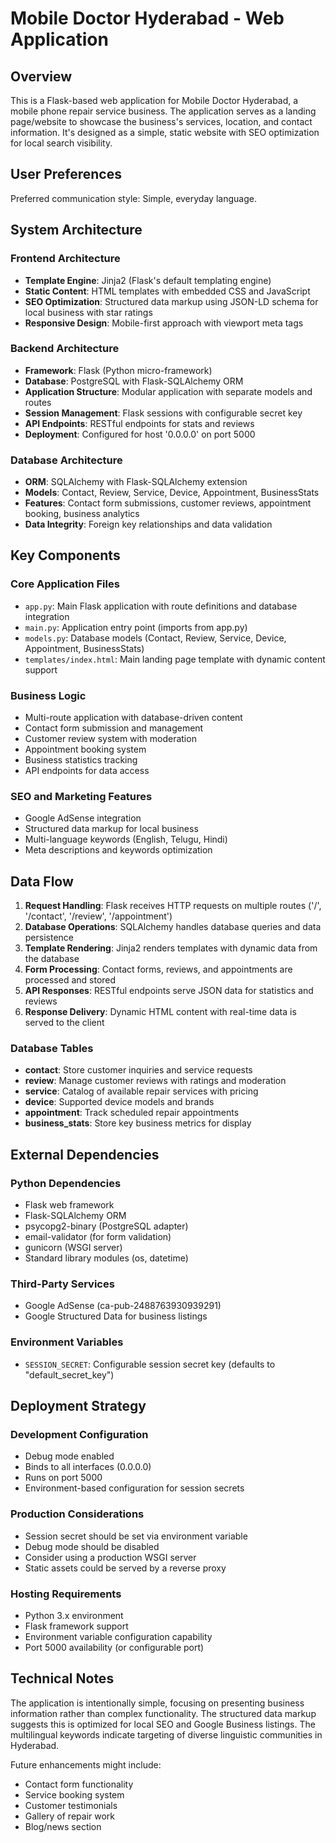 # Mobile Doctor Hyderabad - Web Application

## Overview

This is a Flask-based web application for Mobile Doctor Hyderabad, a mobile phone repair service business. The application serves as a landing page/website to showcase the business's services, location, and contact information. It's designed as a simple, static website with SEO optimization for local search visibility.

## User Preferences

Preferred communication style: Simple, everyday language.

## System Architecture

### Frontend Architecture
- **Template Engine**: Jinja2 (Flask's default templating engine)
- **Static Content**: HTML templates with embedded CSS and JavaScript
- **SEO Optimization**: Structured data markup using JSON-LD schema for local business with star ratings
- **Responsive Design**: Mobile-first approach with viewport meta tags

### Backend Architecture
- **Framework**: Flask (Python micro-framework)
- **Database**: PostgreSQL with Flask-SQLAlchemy ORM
- **Application Structure**: Modular application with separate models and routes
- **Session Management**: Flask sessions with configurable secret key
- **API Endpoints**: RESTful endpoints for stats and reviews
- **Deployment**: Configured for host '0.0.0.0' on port 5000

### Database Architecture
- **ORM**: SQLAlchemy with Flask-SQLAlchemy extension
- **Models**: Contact, Review, Service, Device, Appointment, BusinessStats
- **Features**: Contact form submissions, customer reviews, appointment booking, business analytics
- **Data Integrity**: Foreign key relationships and data validation

## Key Components

### Core Application Files
- `app.py`: Main Flask application with route definitions and database integration
- `main.py`: Application entry point (imports from app.py)
- `models.py`: Database models (Contact, Review, Service, Device, Appointment, BusinessStats)
- `templates/index.html`: Main landing page template with dynamic content support

### Business Logic
- Multi-route application with database-driven content
- Contact form submission and management
- Customer review system with moderation
- Appointment booking system
- Business statistics tracking
- API endpoints for data access

### SEO and Marketing Features
- Google AdSense integration
- Structured data markup for local business
- Multi-language keywords (English, Telugu, Hindi)
- Meta descriptions and keywords optimization

## Data Flow

1. **Request Handling**: Flask receives HTTP requests on multiple routes ('/', '/contact', '/review', '/appointment')
2. **Database Operations**: SQLAlchemy handles database queries and data persistence
3. **Template Rendering**: Jinja2 renders templates with dynamic data from the database
4. **Form Processing**: Contact forms, reviews, and appointments are processed and stored
5. **API Responses**: RESTful endpoints serve JSON data for statistics and reviews
6. **Response Delivery**: Dynamic HTML content with real-time data is served to the client

### Database Tables
- **contact**: Store customer inquiries and service requests
- **review**: Manage customer reviews with ratings and moderation
- **service**: Catalog of available repair services with pricing
- **device**: Supported device models and brands
- **appointment**: Track scheduled repair appointments
- **business_stats**: Store key business metrics for display

## External Dependencies

### Python Dependencies
- Flask web framework
- Flask-SQLAlchemy ORM
- psycopg2-binary (PostgreSQL adapter)
- email-validator (for form validation)
- gunicorn (WSGI server)
- Standard library modules (os, datetime)

### Third-Party Services
- Google AdSense (ca-pub-2488763930939291)
- Google Structured Data for business listings

### Environment Variables
- `SESSION_SECRET`: Configurable session secret key (defaults to "default_secret_key")

## Deployment Strategy

### Development Configuration
- Debug mode enabled
- Binds to all interfaces (0.0.0.0)
- Runs on port 5000
- Environment-based configuration for session secrets

### Production Considerations
- Session secret should be set via environment variable
- Debug mode should be disabled
- Consider using a production WSGI server
- Static assets could be served by a reverse proxy

### Hosting Requirements
- Python 3.x environment
- Flask framework support
- Environment variable configuration capability
- Port 5000 availability (or configurable port)

## Technical Notes

The application is intentionally simple, focusing on presenting business information rather than complex functionality. The structured data markup suggests this is optimized for local SEO and Google Business listings. The multilingual keywords indicate targeting of diverse linguistic communities in Hyderabad.

Future enhancements might include:
- Contact form functionality
- Service booking system
- Customer testimonials
- Gallery of repair work
- Blog/news section